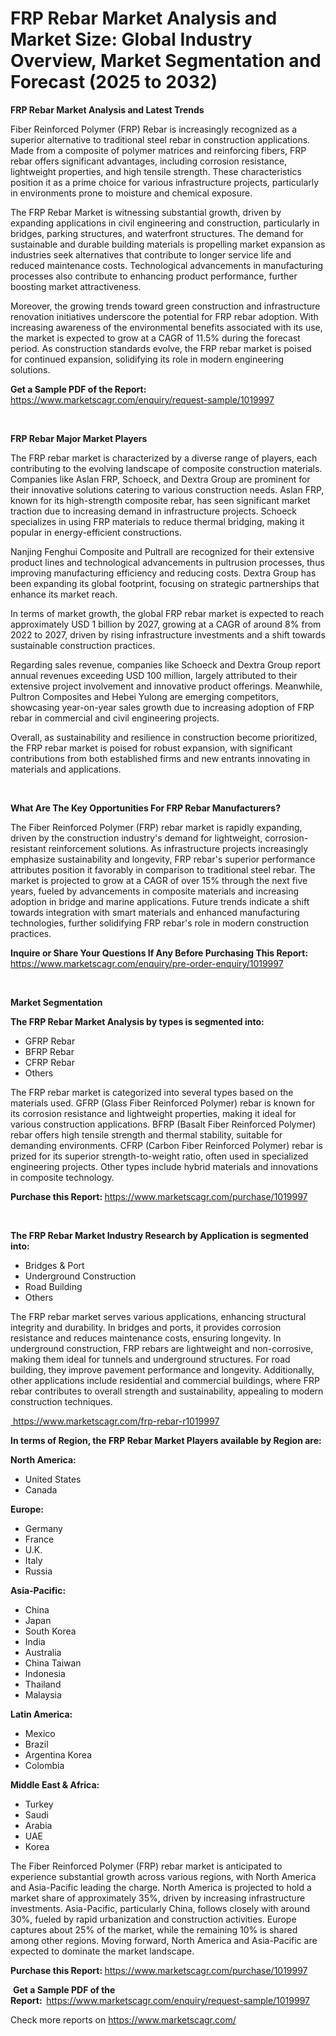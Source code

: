 <p><h1>FRP Rebar Market Analysis and Market Size: Global Industry Overview, Market Segmentation and Forecast (2025 to 2032)</h1></p><p><strong>FRP Rebar Market Analysis and Latest Trends</strong></p>
<p><p>Fiber Reinforced Polymer (FRP) Rebar is increasingly recognized as a superior alternative to traditional steel rebar in construction applications. Made from a composite of polymer matrices and reinforcing fibers, FRP rebar offers significant advantages, including corrosion resistance, lightweight properties, and high tensile strength. These characteristics position it as a prime choice for various infrastructure projects, particularly in environments prone to moisture and chemical exposure.</p><p>The FRP Rebar Market is witnessing substantial growth, driven by expanding applications in civil engineering and construction, particularly in bridges, parking structures, and waterfront structures. The demand for sustainable and durable building materials is propelling market expansion as industries seek alternatives that contribute to longer service life and reduced maintenance costs. Technological advancements in manufacturing processes also contribute to enhancing product performance, further boosting market attractiveness.</p><p>Moreover, the growing trends toward green construction and infrastructure renovation initiatives underscore the potential for FRP rebar adoption. With increasing awareness of the environmental benefits associated with its use, the market is expected to grow at a CAGR of 11.5% during the forecast period. As construction standards evolve, the FRP rebar market is poised for continued expansion, solidifying its role in modern engineering solutions.</p></p>
<p><strong>Get a Sample PDF of the Report:&nbsp;</strong> <a href="https://www.marketscagr.com/enquiry/request-sample/1019997?utm_campaign=3224&utm_medium=2&utm_source=Github&utm_content=ia&utm_term=01042025&utm_id=frp-rebar">https://www.marketscagr.com/enquiry/request-sample/1019997</a></p>
<p>&nbsp;</p>
<p><strong>FRP Rebar Major Market Players</strong></p>
<p><p>The FRP rebar market is characterized by a diverse range of players, each contributing to the evolving landscape of composite construction materials. Companies like Aslan FRP, Schoeck, and Dextra Group are prominent for their innovative solutions catering to various construction needs. Aslan FRP, known for its high-strength composite rebar, has seen significant market traction due to increasing demand in infrastructure projects. Schoeck specializes in using FRP materials to reduce thermal bridging, making it popular in energy-efficient constructions.</p><p>Nanjing Fenghui Composite and Pultrall are recognized for their extensive product lines and technological advancements in pultrusion processes, thus improving manufacturing efficiency and reducing costs. Dextra Group has been expanding its global footprint, focusing on strategic partnerships that enhance its market reach. </p><p>In terms of market growth, the global FRP rebar market is expected to reach approximately USD 1 billion by 2027, growing at a CAGR of around 8% from 2022 to 2027, driven by rising infrastructure investments and a shift towards sustainable construction practices. </p><p>Regarding sales revenue, companies like Schoeck and Dextra Group report annual revenues exceeding USD 100 million, largely attributed to their extensive project involvement and innovative product offerings. Meanwhile, Pultron Composites and Hebei Yulong are emerging competitors, showcasing year-on-year sales growth due to increasing adoption of FRP rebar in commercial and civil engineering projects. </p><p>Overall, as sustainability and resilience in construction become prioritized, the FRP rebar market is poised for robust expansion, with significant contributions from both established firms and new entrants innovating in materials and applications.</p></p>
<p>&nbsp;</p>
<p><strong>What Are The Key Opportunities For FRP Rebar Manufacturers?</strong></p>
<p><p>The Fiber Reinforced Polymer (FRP) rebar market is rapidly expanding, driven by the construction industry's demand for lightweight, corrosion-resistant reinforcement solutions. As infrastructure projects increasingly emphasize sustainability and longevity, FRP rebar's superior performance attributes position it favorably in comparison to traditional steel rebar. The market is projected to grow at a CAGR of over 15% through the next five years, fueled by advancements in composite materials and increasing adoption in bridge and marine applications. Future trends indicate a shift towards integration with smart materials and enhanced manufacturing technologies, further solidifying FRP rebar's role in modern construction practices.</p></p>
<p><strong>Inquire or Share Your Questions If Any Before Purchasing This Report:</strong> <a href="https://www.marketscagr.com/enquiry/pre-order-enquiry/1019997?utm_campaign=3224&utm_medium=2&utm_source=Github&utm_content=ia&utm_term=01042025&utm_id=frp-rebar">https://www.marketscagr.com/enquiry/pre-order-enquiry/1019997</a></p>
<p>&nbsp;</p>
<p><strong>Market Segmentation</strong></p>
<p><strong>The FRP Rebar Market Analysis by types is segmented into:</strong></p>
<p><ul><li>GFRP Rebar</li><li>BFRP Rebar</li><li>CFRP Rebar</li><li>Others</li></ul></p>
<p><p>The FRP rebar market is categorized into several types based on the materials used. GFRP (Glass Fiber Reinforced Polymer) rebar is known for its corrosion resistance and lightweight properties, making it ideal for various construction applications. BFRP (Basalt Fiber Reinforced Polymer) rebar offers high tensile strength and thermal stability, suitable for demanding environments. CFRP (Carbon Fiber Reinforced Polymer) rebar is prized for its superior strength-to-weight ratio, often used in specialized engineering projects. Other types include hybrid materials and innovations in composite technology.</p></p>
<p><strong>Purchase this Report:&nbsp;</strong><a href="https://www.marketscagr.com/purchase/1019997?utm_campaign=3224&utm_medium=2&utm_source=Github&utm_content=ia&utm_term=01042025&utm_id=frp-rebar">https://www.marketscagr.com/purchase/1019997</a></p>
<p>&nbsp;</p>
<p><strong>The FRP Rebar Market Industry Research by Application is segmented into:</strong></p>
<p><ul><li>Bridges & Port</li><li>Underground Construction</li><li>Road Building</li><li>Others</li></ul></p>
<p><p>The FRP rebar market serves various applications, enhancing structural integrity and durability. In bridges and ports, it provides corrosion resistance and reduces maintenance costs, ensuring longevity. In underground construction, FRP rebars are lightweight and non-corrosive, making them ideal for tunnels and underground structures. For road building, they improve pavement performance and longevity. Additionally, other applications include residential and commercial buildings, where FRP rebar contributes to overall strength and sustainability, appealing to modern construction techniques.</p></p>
<p><a href="https://www.marketscagr.com/frp-rebar-r1019997?utm_campaign=3224&utm_medium=2&utm_source=Github&utm_content=ia&utm_term=01042025&utm_id=frp-rebar">&nbsp;https://www.marketscagr.com/frp-rebar-r1019997</a></p>
<p><strong>In terms of Region, the FRP Rebar Market Players available by Region are:</strong></p>
<p>
    <p> <strong> North America: </strong>
        <ul>
            <li>United States</li>
            <li>Canada</li>
        </ul>
        </p> 
    <p> <strong> Europe: </strong>
        <ul>
            <li>Germany</li>
            <li>France</li>
            <li>U.K.</li>
            <li>Italy</li>
            <li>Russia</li>
        </ul>
        </p> 
    <p> <strong> Asia-Pacific: </strong>
        <ul>
            <li>China</li>
            <li>Japan</li>
            <li>South Korea</li>
            <li>India</li>
            <li>Australia</li>
            <li>China Taiwan</li>
            <li>Indonesia</li>
            <li>Thailand</li>
            <li>Malaysia</li>
        </ul>
        </p> 
    <p> <strong> Latin America: </strong>
        <ul>
            <li>Mexico</li>
            <li>Brazil</li>
            <li>Argentina Korea</li>
            <li>Colombia</li>
        </ul>
        </p> 
    <p> <strong> Middle East & Africa: </strong>
        <ul>
            <li>Turkey</li>
            <li>Saudi</li>
            <li>Arabia</li>
            <li>UAE</li>
            <li>Korea</li>
        </ul>
    </p>
    </p>
<p><p>The Fiber Reinforced Polymer (FRP) rebar market is anticipated to experience substantial growth across various regions, with North America and Asia-Pacific leading the charge. North America is projected to hold a market share of approximately 35%, driven by increasing infrastructure investments. Asia-Pacific, particularly China, follows closely with around 30%, fueled by rapid urbanization and construction activities. Europe captures about 25% of the market, while the remaining 10% is shared among other regions. Moving forward, North America and Asia-Pacific are expected to dominate the market landscape.</p></p>
<p><strong>Purchase this Report: </strong><a href="https://www.marketscagr.com/purchase/1019997?utm_campaign=3224&utm_medium=2&utm_source=Github&utm_content=ia&utm_term=01042025&utm_id=frp-rebar">https://www.marketscagr.com/purchase/1019997</a></p>
<p>&nbsp;<strong>Get a Sample PDF of the Report:&nbsp;&nbsp;</strong><a href="https://www.marketscagr.com/enquiry/request-sample/1019997?utm_campaign=3224&utm_medium=2&utm_source=Github&utm_content=ia&utm_term=01042025&utm_id=frp-rebar">https://www.marketscagr.com/enquiry/request-sample/1019997</a></p>
<p><strong></strong></p>
<p>Check more reports on <a href="https://www.marketscagr.com/?utm_campaign=3224&utm_medium=2&utm_source=Github&utm_content=ia&utm_term=01042025&utm_id=frp-rebar">https://www.marketscagr.com/</a></p>